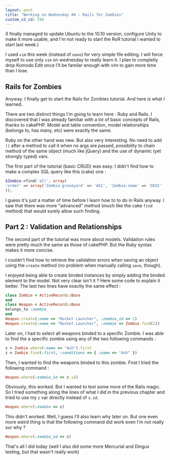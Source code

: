 ```yaml
---
layout: post
title: "Working on Wednesday #4 : Rails for Zombies"
custom_v2_id: 294
---
```


(I finally managed to update Ubuntu to the 10.10 version, configure Unity to
make it more usable, and I'm not ready to start the RoR tutorial I wanted to
start last week.)

I used `vim` this week (instead of `nano`) for very simple file editing. I
will force myself to use only `vim` on wednesday to really learn it. I plan to
completly drop Komodo Edit once I'll be familar enough with vim to gain more
time than I lose.

## Rails for Zombies

Anyway. I finally get to start the Rails for Zombies tutorial. And here is
what I learned.

There are two distinct things I'm going to learn here : Ruby and Rails. I
discovered that I was already familiar with a lot of basic concepts of Rails,
thanks to cakePHP. Model and table convention, model relationships (belongs
to, has many, etc) were exactly the same.

Ruby on the other hand was new. But also very interesting. No need to add `()`
after a method to call it when no args are passed, possibility to chain method
of the same object (much like jQuery) and the use of dynamic (yet strongly
typed) vars.

The first part of the tutorial (basic CRUD) was easy. I didn't find how to
make a complex SQL query like this (cake) one :

    
```php
$Zombie->find('all', array(  
'order' => array('Zombie.graveyard' => 'ASC', 'Zombie.name' => 'DESC'  
));  
```

I guess it's just a matter of time before I learn how to to do in Rails
anyway. I saw that there was more "advanced" method (much like the cake `find`
method) that would surely allow such finding.

## Part 2 : Validation and Relationships

The second part of the tutorial was more about models. Validation rules were
pretty much the same as those of cakePHP. But the Ruby syntax makes it more
concise.

I couldn't find how to retrieve the validation errors when saving an object
using the `create` method (no problem when manually calling `save`, though).

I enjoyed being able to create binded instances by simply adding the binded
element to the model. Not very clear isn't it ? Here some code to explain it
better. The last two lines have exactly the same effect :

    
```ruby
class Zombie < ActiveRecord::Base  
end  
class Weapon < ActiveRecord::Base  
belongs_to :zombie  
end  
Weapon.create(:name => "Rocket Launcher", :zombie_id => 2)  
Weapon.create(:name => "Rocket Launcher", :zombie => Zombie.find(2))
```

Later on, I had to select all weapons binded to a specific Zombie. I was able
to find the a specific zombie using any of the two following commands :

    
```ruby
z = Zombie.where(:name => "Ash").first  
z = Zombie.find(:first, :conditions => { :name => "Ash" })
```

Then, I wanted to find the weapons binded to this zombie. First I tried the
following command :

    
```ruby
Weapon.where(:zombie_id => z.id)
```

Obviously, this worked. But I wanted to test some more of the Rails magic. So
I tried something along the lines of what I did in the previous chapter and
tried to use my `z` var directly instead of `z.id`.

    
```ruby
Weapon.where(:zombie => z)
```

This didn't worked. Well, I guess I'll also learn why later on. But one even
more weird thing is that the following command did work even I'm not really
sur why ?

    
```ruby
Weapon.where(:zombie_id => z)
```

That's all I did today (well I also did some more Mercurial and Dingux testing,
but that wasn't really work)

  

